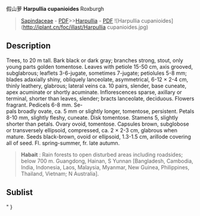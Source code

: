 假山萝 **Harpullia cupanioides** Roxburgh

> [Sapindaceae](http://www.iplant.cn/info/Sapindaceae?t=foc) - [PDF](http://www.iplant.cn/foc/pdf/Sapindaceae.pdf)>>[Harpullia](http://www.iplant.cn/info/Harpullia?t=foc) - [PDF](http://www.iplant.cn/foc/pdf/Harpullia.pdf)
![Harpullia cupanioides](http://iplant.cn/foc/illast/Harpullia cupanioides.jpg)

## Description

Trees, to 20 m tall. Bark black or dark gray; branches strong, stout, only young parts golden tomentose. Leaves with petiole 15-50 cm, axis grooved, subglabrous; leaflets 3-6-jugate, sometimes 7-jugate; petiolules 5-8 mm; blades adaxially shiny, obliquely lanceolate, asymmetrical, 6-12 × 2-4 cm, thinly leathery, glabrous; lateral veins ca. 10 pairs, slender, base cuneate, apex acuminate or shortly acuminate. Inflorescences sparse, axillary or terminal, shorter than leaves, slender; bracts lanceolate, deciduous. Flowers fragrant. Pedicels 6-8 mm. Se-<br clear=all> pals broadly ovate, ca. 5 mm or slightly longer, tomentose, persistent. Petals 8-10 mm, slightly fleshy, cuneate. Disk tomentose. Stamens 5, slightly shorter than petals. Ovary ovoid, tomentose. Capsules brown, subglobose or transversely ellipsoid, compressed, ca. 2 × 2-3 cm, glabrous when mature. Seeds black-brown, ovoid or ellipsoid, 1.3-1.5 cm, arillode covering all of seed. Fl. spring-summer, fr. late autumn.

> **Habait** : 
> Rain forests to open disturbed areas including roadsides; below 700 m. Guangdong, Hainan, S Yunnan [Bangladesh, Cambodia, India, Indonesia, Laos, Malaysia, Myanmar, New Guinea, Philippines, Thailand, Vietnam; N Australia].

## Sublist
"
}